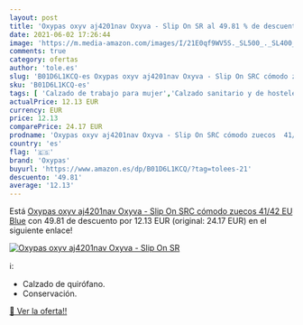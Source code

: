 ```yaml
---
layout: post
title: 'Oxypas oxyv aj4201nav Oxyva - Slip On SR al 49.81 % de descuento'
date: 2021-06-02 17:26:44
image: 'https://m.media-amazon.com/images/I/21E0qf9WV5S._SL500_._SL400_.jpg'
comments: true
category: ofertas
author: 'tole.es'
slug: 'B01D6L1KCQ-es Oxypas oxyv aj4201nav Oxyva - Slip On SRC cómodo zuecos...'
sku: 'B01D6L1KCQ-es'
tags: [ 'Calzado de trabajo para mujer','Calzado sanitario y de hostelería para mujer','Zapatos','Zapatos para mujer','Zapatos y complementos','Zuecos sanitarios y de hostelería para mujer','oxypas','zuecos', ]
actualPrice: 12.13 EUR
currency: EUR
price: 12.13
comparePrice: 24.17 EUR
prodname: 'Oxypas oxyv aj4201nav Oxyva - Slip On SRC cómodo zuecos  41/42 EU  Blue'
country: 'es'
flag: '🇪🇸'
brand: 'Oxypas'
buyurl: 'https://www.amazon.es/dp/B01D6L1KCQ/?tag=tolees-21'
descuento: '49.81'
average: '12.13'
---
```


Está [Oxypas oxyv aj4201nav Oxyva - Slip On SRC cómodo zuecos  41/42 EU  Blue](https://www.amazon.es/dp/B01D6L1KCQ/?tag=tolees-21) con 49.81 de descuento por 12.13 EUR (original: 24.17 EUR) en el siguiente enlace!

[![Oxypas oxyv aj4201nav Oxyva - Slip On SR](https://m.media-amazon.com/images/I/21E0qf9WV5S._SL500_._SL400_.jpg)](https://www.amazon.es/dp/B01D6L1KCQ/?tag=tolees-21)

ℹ️:

- Calzado de quirófano.
- Conservación.

[🛒 Ver la oferta!!](https://www.amazon.es/dp/B01D6L1KCQ/?tag=tolees-21)

